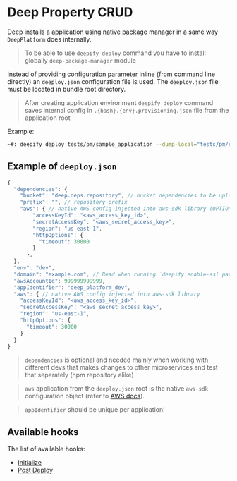 Deep Property CRUD
==================

Deep installs a application using native package manager in a same way `DeepPlatform` does internally.

> To be able to use `deepify deploy` command you have to install globally `deep-package-manager` module

Instead of providing configuration parameter inline (from command line directly) an `deeploy.json`
configuration file is used. The `deeploy.json` file must be located in bundle root directory.

> After creating application environment `deepify deploy` command saves internal 
> config in `.{hash}.{env}.provisioning.json` file from the application root

Example:

```bash
~#: deepify deploy tests/pm/sample_application --dump-local="tests/pm/sample_application_" --dry-run
```

Example of `deeploy.json`
------------------------

```js
{
  "dependencies": {
    "bucket": "deep.deps.repository", // bucket dependencies to be uploaded to
    "prefix": "", // repository prefix
    "aws": { // native AWS config injected into aws-sdk library (OPTIONAL! aws config from the top level used)
        "accessKeyId": "<aws_access_key_id>",
        "secretAccessKey": "<aws_secret_access_key>",
        "region": "us-east-1",
        "httpOptions": {
          "timeout": 30000
        }
      },
  },
  "env": "dev",
  "domain": "example.com", // Read when running `deepify enable-ssl path/to/web_app`
  "awsAccountId": 999999999999,
  "appIdentifier": "deep_platform_dev",
  "aws": { // native AWS config injected into aws-sdk library
    "accessKeyId": "<aws_access_key_id>",
    "secretAccessKey": "<aws_secret_access_key>",
    "region": "us-east-1",
    "httpOptions": {
      "timeout": 30000
    }
  }
}
```

> `dependencies` is optional and needed mainly when working with different devs that makes changes to other microservices
> and test that separately (npm repository alike)

> `aws` application from the `deeploy.json` root is the native `aws-sdk` configuration object 
(refer to [AWS docs](http://docs.aws.amazon.com/AWSJavaScriptSDK/guide/node-configuring.html)).

> `appIdentifier` should be unique per application!

Available hooks
---------------

The list of available hooks:
 
 - [Initialize](hooks/on-init.md)
 - [Post Deploy](hooks/post-deploy.md)